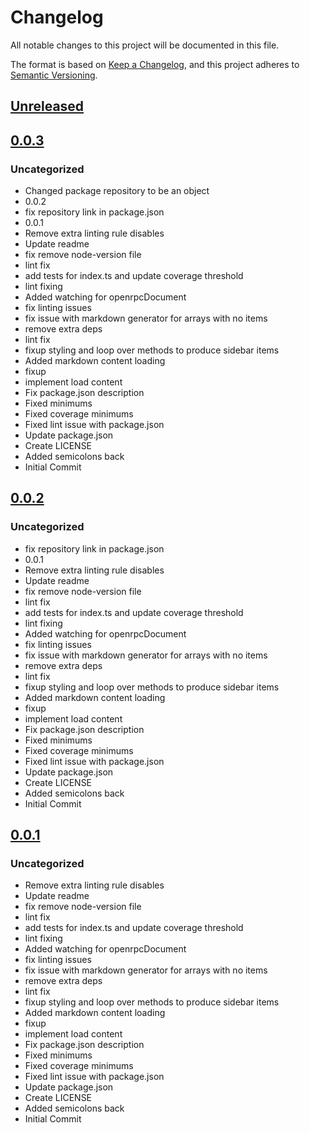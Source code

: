 # Changelog
All notable changes to this project will be documented in this file.

The format is based on [Keep a Changelog](https://keepachangelog.com/en/1.0.0/),
and this project adheres to [Semantic Versioning](https://semver.org/spec/v2.0.0.html).

## [Unreleased]

## [0.0.3]
### Uncategorized
- Changed package repository to be an object
- 0.0.2
- fix repository link in package.json
- 0.0.1
- Remove extra linting rule disables
- Update readme
- fix remove node-version file
- lint fix
- add tests for index.ts and update coverage threshold
- lint fixing
- Added watching for openrpcDocument
- fix linting issues
- fix issue with markdown generator for arrays with no items
- remove extra deps
- lint fix
- fixup styling and loop over methods to produce sidebar items
- Added markdown content loading
- fixup
- implement load content
- Fix package.json description
- Fixed minimums
- Fixed coverage minimums
- Fixed lint issue with package.json
- Update package.json
- Create LICENSE
- Added semicolons back
- Initial Commit

## [0.0.2]
### Uncategorized
- fix repository link in package.json
- 0.0.1
- Remove extra linting rule disables
- Update readme
- fix remove node-version file
- lint fix
- add tests for index.ts and update coverage threshold
- lint fixing
- Added watching for openrpcDocument
- fix linting issues
- fix issue with markdown generator for arrays with no items
- remove extra deps
- lint fix
- fixup styling and loop over methods to produce sidebar items
- Added markdown content loading
- fixup
- implement load content
- Fix package.json description
- Fixed minimums
- Fixed coverage minimums
- Fixed lint issue with package.json
- Update package.json
- Create LICENSE
- Added semicolons back
- Initial Commit

## [0.0.1]
### Uncategorized
- Remove extra linting rule disables
- Update readme
- fix remove node-version file
- lint fix
- add tests for index.ts and update coverage threshold
- lint fixing
- Added watching for openrpcDocument
- fix linting issues
- fix issue with markdown generator for arrays with no items
- remove extra deps
- lint fix
- fixup styling and loop over methods to produce sidebar items
- Added markdown content loading
- fixup
- implement load content
- Fix package.json description
- Fixed minimums
- Fixed coverage minimums
- Fixed lint issue with package.json
- Update package.json
- Create LICENSE
- Added semicolons back
- Initial Commit

[Unreleased]: https://github.com/MetaMask/docusaurus-openrpc/compare/v0.0.3...HEAD
[0.0.3]: https://github.com/MetaMask/docusaurus-openrpc/compare/v0.0.2...v0.0.3
[0.0.2]: https://github.com/MetaMask/docusaurus-openrpc/compare/v0.0.1...v0.0.2
[0.0.1]: https://github.com/MetaMask/docusaurus-openrpc/releases/tag/v0.0.1
